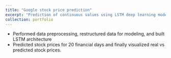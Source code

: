 ```yaml
---
title: "Google stock price prediction"
excerpt: "Prediction of continuous values using LSTM deep learning model<br/>"
collection: portfolio
---
```


* Performed data preprocessing, restructured data for modeling, and built LSTM architecture
* Predicted stock prices for 20 financial days and finally visualized real vs predicted stock prices. 